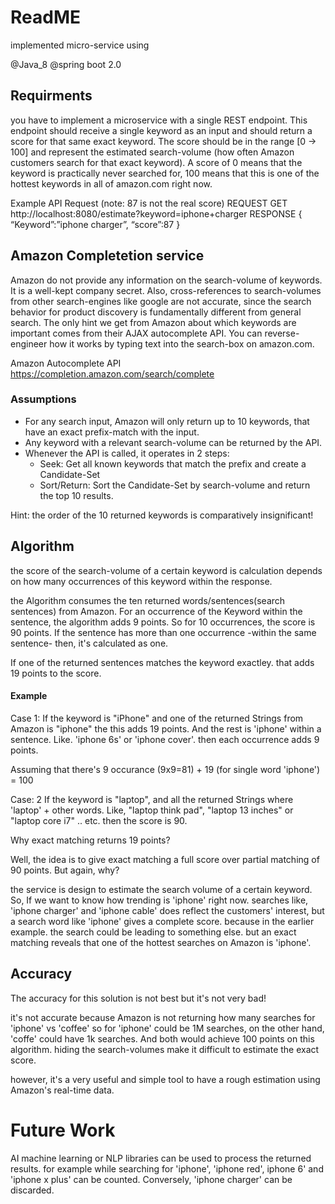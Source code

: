 # ReadME 

implemented micro-service using 

@Java_8
@spring boot 2.0 



## Requirments 

you have to implement a microservice with a single REST endpoint. This endpoint should receive a single keyword as an input and should return a score for that same exact keyword. The score should be in the range [0 → 100] and represent the estimated search-volume (how often Amazon customers search for that exact keyword). A score of 0 means that the keyword is practically never searched for, 100 means that this is one of the hottest keywords in all of amazon.com right now.

Example API Request (note: 87 is not the real score)
REQUEST GET http://localhost:8080/estimate?keyword=iphone+charger
RESPONSE 
{
	“Keyword”:”iphone charger”,
	“score”:87
}

## Amazon Completetion service 

Amazon do not provide any information on the search-volume of keywords. It is a well-kept company secret. Also, cross-references to search-volumes from other search-engines like google are not accurate, since the search behavior for product discovery is fundamentally different from general search. The only hint we get from Amazon about which keywords are important comes from their AJAX autocomplete API. You can reverse-engineer how it works by typing text into the search-box on amazon.com.

Amazon Autocomplete API 
https://completion.amazon.com/search/complete

### Assumptions

- For any search input, Amazon will only return up to 10 keywords, that have an exact prefix-match with the input.
- Any keyword with a relevant search-volume can be returned by the API.
- Whenever the API is called, it operates in 2 steps:
    - Seek: Get all known keywords that match the prefix and create a Candidate-Set
    - Sort/Return: Sort the Candidate-Set by search-volume and return the top 10 results.
    
Hint: the order of the 10 returned keywords is comparatively insignificant!


## Algorithm 

the score of the search-volume of a certain keyword is calculation depends on how many occurrences of this keyword within the response. 

the Algorithm consumes the ten returned words/sentences(search sentences) from Amazon. For an occurrence of the Keyword within the sentence, the algorithm adds 9 points. So for 10 occurrences, the score is 90 points. If the sentence has more than one occurrence -within the same sentence- then, it's calculated as one. 

If one of the returned sentences matches the keyword exactley. that adds 19 points to the score.  

#### Example
Case 1: 
If the keyword is "iPhone" and one of the returned Strings from Amazon is "iphone" the this adds 19 points. And the rest is 'iphone' within a sentence. Like. 'iphone 6s' or 'iphone cover'. then each occurrence adds 9 points. 


Assuming that there's 9 occurance (9x9=81) +  19  (for single word 'iphone') = 100 

Case: 2 
If the keyword is "laptop", and all the returned Strings where 'laptop' + other words. Like, "laptop think pad", "laptop 13 inches" or "laptop core i7" .. etc. then the score is 90. 

Why exact matching returns 19 points? 

Well, the idea is to give exact matching a full score over partial matching of 90 points. But again, why? 

the service is design to estimate the search volume of a certain keyword. So, If we want to know how trending is 'iphone' right now. searches like, 'iphone charger' and 'iphone cable' does reflect the customers' interest, but a search word like 'iphone' gives a complete score. because in the earlier example. the search could be leading to something else. but an exact matching reveals that one of the hottest searches on Amazon is 'iphone'. 

## Accuracy

The accuracy for this solution is not best but it's not very bad! 

it's not accurate because Amazon is not returning how many searches for 'iphone' vs 'coffee' so for 'iphone' could be 1M searches, on the other hand, 'coffe' could have 1k searches. And both would achieve 100 points on this algorithm. hiding the search-volumes make it difficult to estimate the exact score. 

however, it's a very useful and simple tool to have a rough estimation using Amazon's real-time data. 

# Future Work

AI machine learning or NLP libraries can be used to process the returned results. for example while searching for 'iphone', 'iphone red', iphone 6' and 'iphone x plus' can be counted. Conversely, 'iphone charger' can be discarded. 
